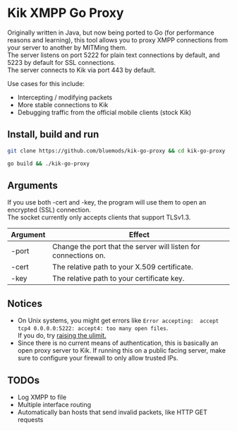# Kik XMPP Go Proxy

Originally written in Java, but now being ported to Go (for performance reasons and learning), this tool allows you to proxy XMPP connections from your server to another by MITMing them.
<br>
The server listens on port 5222 for plain text connections by default, and 5223 by default for SSL connections.
<br>
The server connects to Kik via port 443 by default.

Use cases for this include:
- Intercepting / modifying packets
- More stable connections to Kik
- Debugging traffic from the official mobile clients (stock Kik)

## Install, build and run

```bash
git clone https://github.com/bluemods/kik-go-proxy && cd kik-go-proxy
```
```bash
go build && ./kik-go-proxy
```

## Arguments
If you use both -cert and -key, the program will use them to open an encrypted (SSL) connection.
<br>
The socket currently only accepts clients that support TLSv1.3.

| Argument | Effect                                                          |
|----------|-----------------------------------------------------------------|
| -port    | Change the port that the server will listen for connections on. |
| -cert    | The relative path to your X.509 certificate.                    |
| -key     | The relative path to your certificate key.                      |

## Notices
- On Unix systems, you might get errors like ```Error accepting:  accept tcp4 0.0.0.0:5222: accept4: too many open files```.<br> If you do, try [raising the ulimit.](https://stackoverflow.com/a/32325509)
- Since there is no current means of authentication, this is basically an open proxy server to Kik. If running this on a public facing server, make sure to configure your firewall to only allow trusted IPs.

## TODOs
- Log XMPP to file
- Multiple interface routing
- Automatically ban hosts that send invalid packets, like HTTP GET requests
